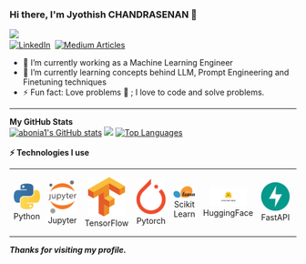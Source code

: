 ### Hi there, I'm Jyothish CHANDRASENAN 👋

![](https://komarev.com/ghpvc/?username=jyothish&color=green)  
[![LinkedIn](https://img.shields.io/badge/linkedin-%230077B5.svg?style=for-the-badge&logo=linkedin&logoColor=white)](https://www.linkedin.com/in/jyothishchandrasenan/)&nbsp; [![Medium Articles](https://img.shields.io/badge/medium-%230077B5.svg?style=for-the-badge&logo=medium&logoColor=white)](https://medium.com/@jkcg-tech)

- 🔭 I’m currently working as a Machine Learning Engineer
- 🌱 I’m currently learning concepts behind LLM, Prompt Engineering and Finetuning techniques
- ⚡ Fun fact: Love problems 💪 ; I love to code and solve problems.

 ---
  <div>
  <b>My GitHub Stats</b><br />
    <a href="http://www.github.com/jkcg-learning"><img src="https://github-readme-stats.vercel.app/api?username=jkcg-learning&show_icons=true&hide=&count_private=true&title_color=0891b2&text_color=ffffff&icon_color=0891b2&bg_color=1c1917&hide_border=true&show_icons=true" alt="abonia1's GitHub stats" /></a>
    <a href="http://www.github.com/jkcg-learning"><img src="https://github-readme-streak-stats.herokuapp.com/?user=jkcg-learning&stroke=ffffff&background=1c1917&ring=0891b2&fire=0891b2&currStreakNum=ffffff&currStreakLabel=0891b2&sideNums=ffffff&sideLabels=ffffff&dates=ffffff&hide_border=true" /></a>
    <a href="https://github.com/jkcg-learning" align="left"><img src="https://github-readme-stats.vercel.app/api/top-langs/?username=jkcg-learning&langs_count=10&title_color=0891b2&text_color=ffffff&icon_color=0891b2&bg_color=1c1917&hide_border=true&locale=en&custom_title=Top%20%Languages" alt="Top Languages" /></a>
  </div>                <br> <b>⚡ Technologies I use </b>
      <div align="center">
    <table align="center">
        <tr>
            <td align="center" width="140" height="112.43">
                <img src="./assets/icons/python.jpeg" width="65px"/>
                <br /> Python
            </td>
            <td align="center" width="140" height="112.43">
                <img src="./assets/icons/jupyter.png" width="65px"/>
                <br /> Jupyter
            </td>
            <td align="center" width="140" height="112.43">
                <img src="./assets/icons/tensorflow.png" width="65px"/>
                <br /> TensorFlow
            </td>
            <td align="center" width="140" height="112.43">
                <img src="./assets/icons/pytorch.png" width="65px"/>
                <br /> Pytorch
            </td>
            <td align="center" width="140" height="112.43">
                <img src="./assets/icons/scikitlearn.png" width="65px"/>
                <br /> Scikit Learn
            </td>
            <td align="center" width="140" height="112.43">
                <img src="./assets/icons/huggingface.png" width="65px"/>
                <br /> HuggingFace
            </td>
            <td align="center" width="140" height="112.43">
                <img src="./assets/icons/fastapi.png" width="65px"/>
                <br /> FastAPI
            </td>
            <td align="center" width="140" height="112.43">
                <img src="./assets/icons/docker.png" width="65px"/>
                <br /> Docker
            </td>
            <td align="center" width="140" height="112.43">
                <img src="./assets/icons/kubeflow.png" width="65px"/>
                <br /> Kubeflow
            </td>
            <td align="center" width="140" height="112.43">
                <img src="./assets/icons/gcp.png" width="65px"/>
                <br /> GCP
            </td>
            <td align="center" width="140" height="112.43">
                <img src="./assets/icons/azure.png" width="65px"/>
                <br /> Azure
            </td>
        </tr>
    </table>
    </div>


***Thanks for visiting my profile.***

